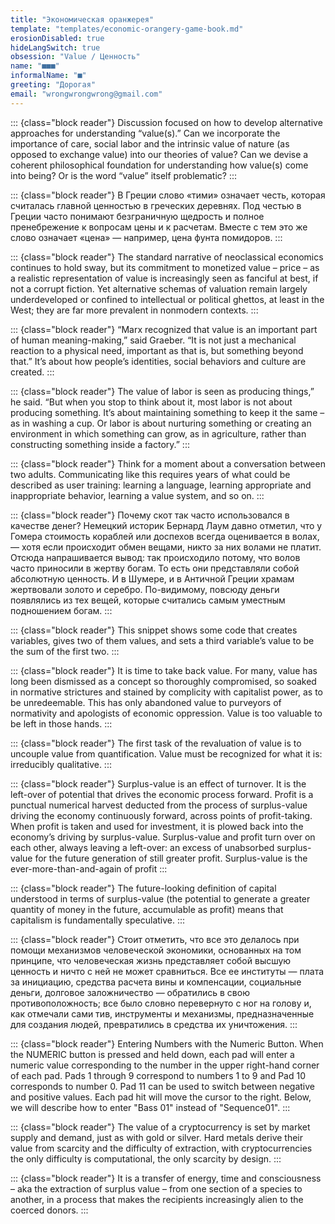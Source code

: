 ```yaml
---
title: "Экономическая оранжерея"
template: "templates/economic-orangery-game-book.md" 
erosionDisabled: true
hideLangSwitch: true
obsession: "Value / Ценность"
name: "■■■"
informalName: "■"
greeting: "Дорогая"
email: "wrongwrongwrong@gmail.com"
---
```

::: {class="block reader"}
Discussion focused on how to develop alternative approaches for understanding “value(s).” Can we incorporate the importance of care, social labor and the intrinsic value of nature (as opposed to exchange value) into our theories of value? Can we devise a coherent philosophical foundation for understanding how value(s) come into being? Or is the word “value” itself problematic?
:::

::: {class="block reader"}
В Греции слово «тими» означает честь, которая считалась главной ценностью в греческих деревнях. Под честью в Греции часто понимают безграничную щедрость и полное пренебрежение к вопросам цены и к расчетам. Вместе с тем это же слово означает «цена» — например, цена фунта помидоров.
:::

::: {class="block reader"}
The standard narrative of neoclassical economics continues to hold sway, but its commitment to monetized value – price – as a realistic representation of value is increasingly seen as fanciful at best, if not a corrupt fiction. Yet alternative schemas of valuation remain largely underdeveloped or confined to intellectual or political ghettos, at least in the West; they are far more prevalent in nonmodern contexts.
:::

::: {class="block reader"}
“Marx recognized that value is an important part of human meaning-making,” said Graeber. “It is not just a mechanical reaction to a physical need, important as that is, but something beyond that.” It’s about how people’s identities, social behaviors and culture are created.
:::

::: {class="block reader"}
The value of labor is seen as producing things,” he said. “But when you stop to think about it, most labor is not about producing something. It’s about maintaining something to keep it the same – as in washing a cup. Or labor is about nurturing something or creating an environment in which something can grow, as in agriculture, rather than constructing something inside a factory.”
:::

::: {class="block reader"}
Think for a moment about a conversation between two adults. Communicating like this requires years of what could be described as user training: learning a language, learning appropriate and inappropriate behavior, learning a value system, and so on.
:::

::: {class="block reader"}
Почему скот так часто использовался в качестве денег? Немецкий историк Бернард Лаум давно отметил, что у Гомера стоимость кораблей или доспехов всегда оценивается в волах, — хотя если происходит обмен вещами, никто за них волами не платит. Отсюда напрашивается вывод: так происходило потому, что волов часто приносили в жертву богам. То есть они представляли собой абсолютную ценность. И в Шумере, и в Античной Греции храмам жертвовали золото и серебро. По-видимому, повсюду деньги появлялись из тех вещей, которые считались самым уместным подношением богам.
:::

::: {class="block reader"}
This snippet shows some code that creates variables, gives two of them values, and sets a third variable’s value to be the sum of the first two.
:::

::: {class="block reader"}
It is time to take back value. For many, value has long been dismissed as a concept so thoroughly compromised, so soaked in normative strictures and stained by complicity with capitalist power, as to be unredeemable. This has only abandoned value to purveyors of normativity and apologists of economic oppression. Value is too valuable to be left in those hands.
:::

::: {class="block reader"}
The first task of the revaluation of value is to uncouple value from quantification. Value must be recognized for what it is: irreducibly qualitative.
:::

::: {class="block reader"}
Surplus-value is an effect of turnover. It is the left-over of potential that drives the economic process forward. Profit is a punctual numerical harvest deducted from the process of surplus-value driving the economy continuously forward, across points of profit-taking. When profit is taken and used for investment, it is plowed back into the economy’s driving by surplus-value. Surplus-value and profit turn over on each other, always leaving a left-over: an excess of unabsorbed surplus-value for the future generation of still greater profit. Surplus-value is the ever-more-than-and-again of profit
:::

::: {class="block reader"}
The future-looking definition of capital understood in terms of surplus-value (the potential to generate a greater quantity of money in the future, accumulable as profit) means that capitalism is fundamentally speculative.
:::

::: {class="block reader"}
Стоит отметить, что все это делалось при помощи механизмов человеческой экономики, основанных на том принципе, что человеческая жизнь представляет собой высшую ценность и ничто с ней не может сравниться. Все ее институты — плата за инициацию, средства расчета вины и компенсации, социальные деньги, долговое заложничество — обратились в свою противоположность; все было словно перевернуто с ног на голову и, как отмечали сами тив, инструменты и механизмы, предназначенные для создания людей, превратились в средства их уничтожения.
:::

::: {class="block reader"}
Entering Numbers with the Numeric Button. When the NUMERIC button is pressed and held down, each pad will enter a numeric value corresponding to the number in the upper right-hand corner of each pad. Pads 1 through 9 correspond to numbers 1 to 9 and Pad 10 corresponds to number 0. Pad 11 can be used to switch between negative and positive values. Each pad hit will move the cursor to the right. Below, we will describe how to enter "Bass 01" instead of "Sequence01".
:::

::: {class="block reader"}
The value of a cryptocurrency is set by market supply and demand, just as with gold or silver. Hard metals derive their value from scarcity and the difficulty of extraction, with cryptocurrencies the only difficulty is computational, the only scarcity by design.
:::

::: {class="block reader"}
It is a transfer of energy, time and consciousness – aka the extraction of surplus value – from one section of a species to another, in a process that makes the recipients increasingly alien to the coerced donors.
:::
